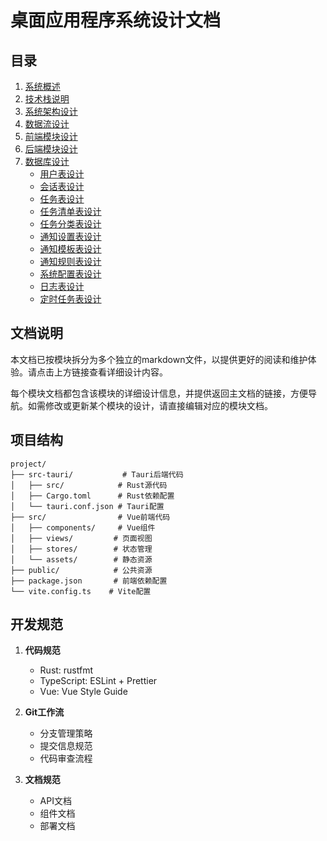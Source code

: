 # 桌面应用程序系统设计文档

## 目录

1. [系统概述](modules/SYSTEM_OVERVIEW.md)
2. [技术栈说明](modules/TECH_STACK.md)
3. [系统架构设计](modules/ARCHITECTURE.md)
4. [数据流设计](modules/DATA_FLOW.md)
5. [前端模块设计](modules/FRONTEND_MODULES.md)
6. [后端模块设计](modules/BACKEND_MODULES.md)
7. [数据库设计](modules/DATABASE_DESIGN.md)
   - [用户表设计](modules/database/USER_TABLES.md)
   - [会话表设计](modules/database/SESSION_TABLES.md)
   - [任务表设计](modules/database/TASK_TABLES.md)
   - [任务清单表设计](modules/database/TASK_LIST_TABLES.md)
   - [任务分类表设计](modules/database/TASK_CATEGORY_TABLES.md)
   - [通知设置表设计](modules/database/NOTIFICATION_TABLES.md)
   - [通知模板表设计](modules/database/NOTIFICATION_TEMPLATE_TABLES.md)
   - [通知规则表设计](modules/database/NOTIFICATION_RULE_TABLES.md)
   - [系统配置表设计](modules/database/SYSTEM_CONFIG_TABLES.md)
   - [日志表设计](modules/database/LOG_TABLES.md)
   - [定时任务表设计](modules/database/SCHEDULED_JOB_TABLES.md)

## 文档说明

本文档已按模块拆分为多个独立的markdown文件，以提供更好的阅读和维护体验。请点击上方链接查看详细设计内容。

每个模块文档都包含该模块的详细设计信息，并提供返回主文档的链接，方便导航。如需修改或更新某个模块的设计，请直接编辑对应的模块文档。

## 项目结构

```
project/
├── src-tauri/           # Tauri后端代码
│   ├── src/            # Rust源代码
│   ├── Cargo.toml      # Rust依赖配置
│   └── tauri.conf.json # Tauri配置
├── src/                # Vue前端代码
│   ├── components/     # Vue组件
│   ├── views/         # 页面视图
│   ├── stores/        # 状态管理
│   └── assets/        # 静态资源
├── public/            # 公共资源
├── package.json       # 前端依赖配置
└── vite.config.ts    # Vite配置
```

## 开发规范

1. **代码规范**
   - Rust: rustfmt
   - TypeScript: ESLint + Prettier
   - Vue: Vue Style Guide

2. **Git工作流**
   - 分支管理策略
   - 提交信息规范
   - 代码审查流程

3. **文档规范**
   - API文档
   - 组件文档
   - 部署文档